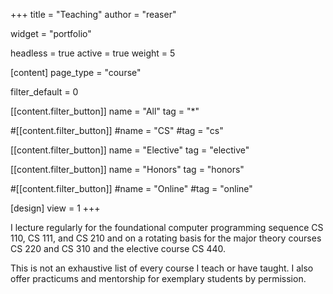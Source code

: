 +++
title = "Teaching"
author = "reaser"

widget = "portfolio"

headless = true
active = true
weight = 5

[content]
  page_type = "course"

  filter_default = 0

  [[content.filter_button]]
    name = "All"
    tag = "*"

  #[[content.filter_button]]
    #name = "CS"
    #tag = "cs"

  [[content.filter_button]]
    name = "Elective"
    tag = "elective"

  [[content.filter_button]]
    name = "Honors"
    tag = "honors"

  #[[content.filter_button]]
    #name = "Online"
    #tag = "online"

[design]
  view = 1
+++

I lecture regularly for the foundational computer programming sequence CS 110, CS 111, and CS 210 and on a rotating basis for the major theory courses CS 220 and CS 310 and the elective course CS 440.

This is not an exhaustive list of every course I teach or have taught. I also offer practicums and mentorship for exemplary students by permission.

